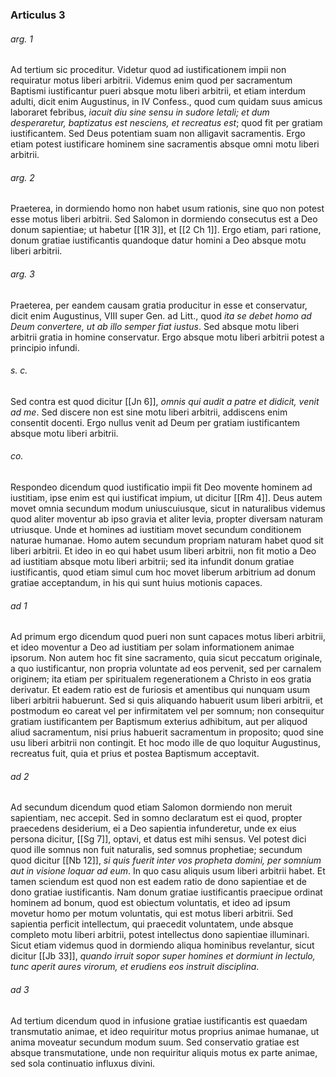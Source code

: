 ### Articulus 3

###### arg. 1
Ad tertium sic proceditur. Videtur quod ad iustificationem impii non requiratur motus liberi arbitrii. Videmus enim quod per sacramentum Baptismi iustificantur pueri absque motu liberi arbitrii, et etiam interdum adulti, dicit enim Augustinus, in IV Confess., quod cum quidam suus amicus laboraret febribus, *iacuit diu sine sensu in sudore letali; et dum desperaretur, baptizatus est nesciens, et recreatus est*; quod fit per gratiam iustificantem. Sed Deus potentiam suam non alligavit sacramentis. Ergo etiam potest iustificare hominem sine sacramentis absque omni motu liberi arbitrii.

###### arg. 2
Praeterea, in dormiendo homo non habet usum rationis, sine quo non potest esse motus liberi arbitrii. Sed Salomon in dormiendo consecutus est a Deo donum sapientiae; ut habetur [[1R 3]], et [[2 Ch 1]]. Ergo etiam, pari ratione, donum gratiae iustificantis quandoque datur homini a Deo absque motu liberi arbitrii.

###### arg. 3
Praeterea, per eandem causam gratia producitur in esse et conservatur, dicit enim Augustinus, VIII super Gen. ad Litt., quod *ita se debet homo ad Deum convertere, ut ab illo semper fiat iustus*. Sed absque motu liberi arbitrii gratia in homine conservatur. Ergo absque motu liberi arbitrii potest a principio infundi.

###### s. c.
Sed contra est quod dicitur [[Jn 6]], *omnis qui audit a patre et didicit, venit ad me*. Sed discere non est sine motu liberi arbitrii, addiscens enim consentit docenti. Ergo nullus venit ad Deum per gratiam iustificantem absque motu liberi arbitrii.

###### co.
Respondeo dicendum quod iustificatio impii fit Deo movente hominem ad iustitiam, ipse enim est qui iustificat impium, ut dicitur [[Rm 4]]. Deus autem movet omnia secundum modum uniuscuiusque, sicut in naturalibus videmus quod aliter moventur ab ipso gravia et aliter levia, propter diversam naturam utriusque. Unde et homines ad iustitiam movet secundum conditionem naturae humanae. Homo autem secundum propriam naturam habet quod sit liberi arbitrii. Et ideo in eo qui habet usum liberi arbitrii, non fit motio a Deo ad iustitiam absque motu liberi arbitrii; sed ita infundit donum gratiae iustificantis, quod etiam simul cum hoc movet liberum arbitrium ad donum gratiae acceptandum, in his qui sunt huius motionis capaces.

###### ad 1
Ad primum ergo dicendum quod pueri non sunt capaces motus liberi arbitrii, et ideo moventur a Deo ad iustitiam per solam informationem animae ipsorum. Non autem hoc fit sine sacramento, quia sicut peccatum originale, a quo iustificantur, non propria voluntate ad eos pervenit, sed per carnalem originem; ita etiam per spiritualem regenerationem a Christo in eos gratia derivatur. Et eadem ratio est de furiosis et amentibus qui nunquam usum liberi arbitrii habuerunt. Sed si quis aliquando habuerit usum liberi arbitrii, et postmodum eo careat vel per infirmitatem vel per somnum; non consequitur gratiam iustificantem per Baptismum exterius adhibitum, aut per aliquod aliud sacramentum, nisi prius habuerit sacramentum in proposito; quod sine usu liberi arbitrii non contingit. Et hoc modo ille de quo loquitur Augustinus, recreatus fuit, quia et prius et postea Baptismum acceptavit.

###### ad 2
Ad secundum dicendum quod etiam Salomon dormiendo non meruit sapientiam, nec accepit. Sed in somno declaratum est ei quod, propter praecedens desiderium, ei a Deo sapientia infunderetur, unde ex eius persona dicitur, [[Sg 7]], optavi, et datus est mihi sensus. Vel potest dici quod ille somnus non fuit naturalis, sed somnus prophetiae; secundum quod dicitur [[Nb 12]], *si quis fuerit inter vos propheta domini, per somnium aut in visione loquar ad eum*. In quo casu aliquis usum liberi arbitrii habet. Et tamen sciendum est quod non est eadem ratio de dono sapientiae et de dono gratiae iustificantis. Nam donum gratiae iustificantis praecipue ordinat hominem ad bonum, quod est obiectum voluntatis, et ideo ad ipsum movetur homo per motum voluntatis, qui est motus liberi arbitrii. Sed sapientia perficit intellectum, qui praecedit voluntatem, unde absque completo motu liberi arbitrii, potest intellectus dono sapientiae illuminari. Sicut etiam videmus quod in dormiendo aliqua hominibus revelantur, sicut dicitur [[Jb 33]], *quando irruit sopor super homines et dormiunt in lectulo, tunc aperit aures virorum, et erudiens eos instruit disciplina*.

###### ad 3
Ad tertium dicendum quod in infusione gratiae iustificantis est quaedam transmutatio animae, et ideo requiritur motus proprius animae humanae, ut anima moveatur secundum modum suum. Sed conservatio gratiae est absque transmutatione, unde non requiritur aliquis motus ex parte animae, sed sola continuatio influxus divini.

